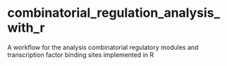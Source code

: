 # combinatorial_regulation_analysis_with_r
A workflow for the analysis combinatorial regulatory modules and transcription factor binding sites implemented in R
